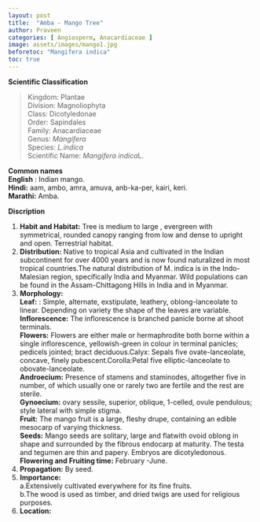 ```yaml
---
layout: post
title:  "Amba - Mango Tree"
author: Praveen
categories: [ Angiosperm, Anacardiaceae ]
image: assets/images/mango1.jpg
beforetoc: "Mangifera indica"
toc: true
---
```


**Scientific Classification**  
>Kingdom:			Plantae  
>Division:			Magnoliophyta  
>Class:				Dicotyledonae  
>Order:				Sapindales  
>Family:			Anacardiaceae  
>Genus:				*Mangifera*  
>Species:			*L.indica*  
>Scientific Name:	*Mangifera indica*L.  

**Common names**  
**English** : Indian mango.  
**Hindi:** aam, ambo, amra, amuva, anb-ka-per, kairi, keri.  
**Marathi:** Amba.  
  
**Discription**  
1. **Habit and Habitat:** Tree is medium to large , evergreen with symmetrical, rounded canopy ranging from low and dense to upright and open. Terrestrial habitat.  
2. **Distribution:** Native to tropical Asia and cultivated in the Indian subcontinent for over 4000 years and is now found naturalized in most tropical countries.The natural distribution of M. indica is in the Indo-Malesian region, specifically India and Myanmar. Wild populations can be found in the Assam-Chittagong Hills in India and in Myanmar.  
3. **Morphology:**  
**Leaf:** : Simple, alternate, exstipulate, leathery, oblong-lanceolate to linear. Depending on variety the shape of the leaves are variable.  
**Inflorescence:** The inflorescence is branched panicle borne at shoot terminals.  
**Flowers:** Flowers are either male or hermaphrodite both borne within a single inflorescence, yellowish-green in colour in terminal panicles; pedicels jointed; bract deciduous.Calyx: Sepals  five ovate-lanceolate, concave, finely pubescent.Corolla:Petal five elliptic-lanceolate to obovate-lanceolate.  
**Androecium:** Presence of stamens and staminodes, altogether five in number, of which usually one or rarely two are fertile and the rest are sterile.  
**Gynoecium:** ovary sessile, superior, oblique, 1-celled, ovule pendulous; style lateral with simple stigma.  
**Fruit:** The mango fruit is a large, fleshy drupe, containing an edible mesocarp of varying thickness.  
**Seeds:** Mango seeds are solitary, large and flatwith ovoid oblong in shape and      surrounded by the fibrous endocarp at maturity. The testa and tegumen are thin and papery. Embryos are dicotyledonous.  
**Flowering and Fruiting time:** February -June.  
4. **Propagation:** By seed.  
5. **Importance:**  
a.Extensively cultivated everywhere for its fine fruits.  
b.The wood is used as timber, and dried twigs are used for religious purposes.  
6. **Location:**  


